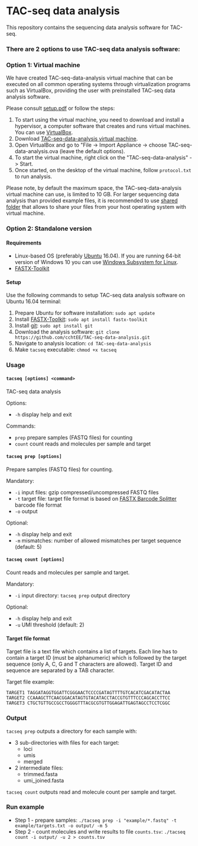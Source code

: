 # TAC-seq data analysis
This repository contains the sequencing data analysis software for TAC-seq.

### There are 2 options to use TAC-seq data analysis software:

### Option 1: Virtual machine
We have created TAC-seq-data-analysis virtual machine that can be executed on all common operating systems through virtualization programs such as VirtualBox, providing the user with preinstalled TAC-seq data analysis software.

Please consult [setup.pdf](https://github.com/cchtEE/TAC-seq-data-analysis/blob/master/setup.pdf) or follow the steps:

1. To start using the virtual machine, you need to download and install a hypervisor, a computer software that creates and runs virtual machines. You can use [VirtualBox](https://www.virtualbox.org/wiki/Downloads).
2. Download [TAC-seq-data-analysis virtual machine](https://www.dropbox.com/s/867beq9m2q9v6eq/TAC-seq-data-analysis.ova?dl=0).
3. Open VirtualBox and go to "File -> Import Appliance -> choose TAC-seq-data-analysis.ova (leave the default options).
4. To start the virtual machine, right click on the "TAC-seq-data-analysis" -> Start.
5. Once started, on the desktop of the virtual machine, follow `protocol.txt` to run analysis.

Please note, by default the maximum space, the TAC-seq-data-analysis virtual machine can use, is limited to 10 GB. For larger sequencing data analysis than provided example files, it is recommended to use [shared folder](https://www.howtogeek.com/189974/how-to-share-your-computers-files-with-a-virtual-machine/) that allows to share your files from your host operating system with virtual machine. 

### Option 2: Standalone version
#### Requirements
* Linux-based OS (preferably [Ubuntu](https://www.ubuntu.com/desktop) 16.04). If you are running 64-bit version of Windows 10 you can use [Windows Subsystem for Linux](https://docs.microsoft.com/en-us/windows/wsl/install-win10). 
* [FASTX-Toolkit](https://github.com/agordon/fastx_toolkit)

#### Setup
Use the following commands to setup TAC-seq data analysis software on Ubuntu 16.04 terminal:
1. Prepare Ubuntu for software installation: `sudo apt update`
2. Install [FASTX-Toolkit](http://hannonlab.cshl.edu/fastx_toolkit/index.html): `sudo apt install fastx-toolkit`
3. Install [git](https://git-scm.com/): `sudo apt install git`
4. Download the analysis software: `git clone https://github.com/cchtEE/TAC-seq-data-analysis.git`
5. Navigate to analysis location: `cd TAC-seq-data-analysis`
6. Make `tacseq` executable: `chmod +x tacseq`

### Usage
#### `tacseq [options] <command>`
TAC-seq data analysis

Options:
* `-h` display help and exit

Commands:
* `prep` prepare samples (FASTQ files) for counting
* `count` count reads and molecules per sample and target

#### `tacseq prep [options]`
Prepare samples (FASTQ files) for counting.

Mandatory:
* `-i` input files: gzip compressed/uncompressed FASTQ files
* `-t` target file: target file format is based on [FASTX Barcode Splitter](http://hannonlab.cshl.edu/fastx_toolkit/commandline.html#fastx_barcode_splitter_usage) barcode file format
* `-o` output

Optional:
* `-h` display help and exit
* `-m` mismatches: number of allowed mismatches per target sequence (default: 5)

#### `tacseq count [options]`
Count reads and molecules per sample and target.

Mandatory:
* `-i` input directory: `tacseq prep` output directory

Optional:
* `-h` display help and exit
* `-u` UMI threshold (default: 2)

#### Target file format
Target file is a text file which contains a list of targets. Each line has to contain a target ID (must be alphanumeric) which is followed by the target sequence (only A, C, G and T characters are allowed). Target ID and sequence are separated by a TAB character.

Target file example:

    TARGET1 TAGGATAGGTGGATTCGGGAACTCCCCGATAGTTTTGTCACATCGACATACTAA
    TARGET2 CCAAAGCTTCAACGGACATAGTGTACATACCTACCGTGTTTCCCAGCACCTTCC
    TARGET3 CTGCTGTTGCCGCCTGGGGTTTACGCGTGTTGGAGATTGAGTAGCCTCCTCGGC

### Output
`tacseq prep` outputs a directory for each sample with:
* 3 sub-directories with files for each target:
	* loci
	* umis
	* merged
* 2 intermediate files:
	* trimmed.fasta
	* umi_joined.fasta

`tacseq count` outputs read and molecule count per sample and target.

### Run example
* Step 1 - prepare samples:
`./tacseq prep -i "example/*.fastq" -t example/targets.txt -o output/ -m 5`
* Step 2 - count molecules and write results to file `counts.tsv`:
`./tacseq count -i output/ -u 2 > counts.tsv`

